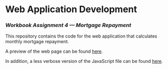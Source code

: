 # Web Application Development
### _Workbook Assignment 4 — Mortgage Repayment_

This repository contains the code for the web application that calculates monthly mortgage repayment.

A preview of the web page can be found [here](https://Patrick-S-Foster.github.io/wad-assignment-4/).

In addition, a less verbose version of the JavaScript file can be found [here](/less-verbose.js).